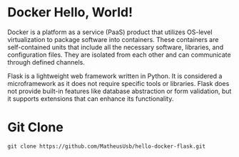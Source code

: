 # Docker Hello, World!

Docker is a platform as a service (PaaS) product that utilizes OS-level virtualization to package software into containers. These containers are self-contained units that include all the necessary software, libraries, and configuration files. They are isolated from each other and can communicate through defined channels.

Flask is a lightweight web framework written in Python. It is considered a microframework as it does not require specific tools or libraries. Flask does not provide built-in features like database abstraction or form validation, but it supports extensions that can enhance its functionality.

# Git Clone

```
git clone https://github.com/MatheusUsb/hello-docker-flask.git
```
